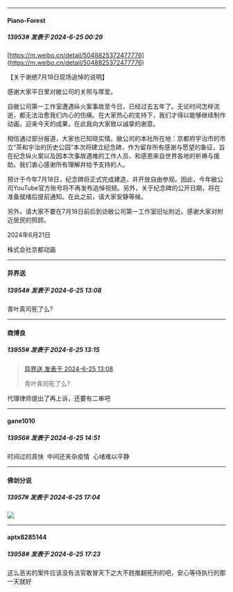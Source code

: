 ﻿
*****

####  Piano-Forest  
##### 13953#       发表于 2024-6-25 00:29

[https://m.weibo.cn/detail/5048825372477776](https://m.weibo.cn/detail/5048825372477776)

【关于谢绝7月18日现场追悼的说明】

感谢大家平日里对敝公司的关照与厚爱。

自敝公司第一工作室遭遇纵火案事故至今日，已经过去五年了。无论时间怎样流逝，都无法治愈我们内心的伤痛。在大家热心的支持下，我们才得以能够继续制作动画，迎来今天的成果，在此我向大家致以诚挚的谢意。

相信通过部分报道，大家也已知晓实情。敝公司的本社所在地：京都府宇治市的市立“茶和宇治的历史公园”本次将建立纪念碑，作为留存所有感谢与愿望的象征，旨在纪念纵火案以及因本次事故遇难的工作人员、和感恩来自世界各地的祈祷与援助。我们衷心感谢所有理解并给予支持的人。

预计于今年7月18日，纪念碑将正式完成建造，并开放自由参观。因此，今年敝公司YouTube官方账号将不再发布追悼视频。另外，关于纪念碑的公开日期，将在准备就绪后提前通知。在此之前，请大家安静等候。

另外，请大家不要在7月18日前后到访敝公司第一工作室旧址附近。感谢大家对附近居民的照顾。

2024年6月21日

株式会社京都动画


*****

####  异界送  
##### 13954#       发表于 2024-6-25 13:08

青叶真司死了么?


*****

####  商博良  
##### 13955#       发表于 2024-6-25 13:15

<blockquote><a href="httphttps://bbs.saraba1st.com/2b/forum.php?mod=redirect&amp;goto=findpost&amp;pid=65371663&amp;ptid=1847593" target="_blank">异界送 发表于 2024-6-25 13:08</a>

青叶真司死了么?</blockquote>
代理律师提出了再上诉，还要有二审吧


*****

####  gane1010  
##### 13956#       发表于 2024-6-25 14:51

时间过的真快  中间还夹杂疫情  心绪难以平静


*****

####  佛剑分说  
##### 13957#       发表于 2024-6-25 17:04

<img src="https://static.saraba1st.com/image/smiley/face2017/135.png" referrerpolicy="no-referrer">


*****

####  aptx8285144  
##### 13958#       发表于 2024-6-25 17:23

这么恶劣的案件应该没有法官敢冒天下之大不韪推翻死刑的吧，安心等待执行的那一天就好

